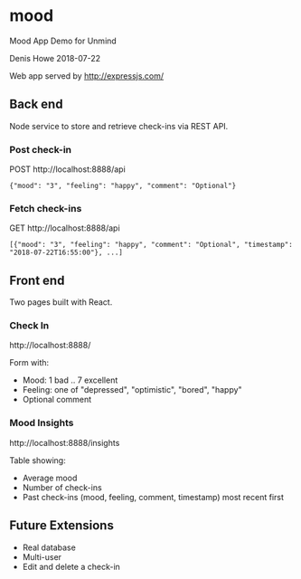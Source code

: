 # mood

Mood App Demo for Unmind

Denis Howe
2018-07-22

Web app served by http://expressjs.com/

## Back end

Node service to store and retrieve check-ins via REST API.

### Post check-in

POST http://localhost:8888/api

`{"mood": "3", "feeling": "happy", "comment": "Optional"}`

### Fetch check-ins

GET http://localhost:8888/api

`[{"mood": "3", "feeling": "happy", "comment": "Optional", "timestamp": "2018-07-22T16:55:00"}, ...]`

## Front end

Two pages built with React.

### Check In

http://localhost:8888/

Form with:

* Mood: 1 bad .. 7 excellent
* Feeling: one of "depressed", "optimistic", "bored", "happy"
* Optional comment

### Mood Insights

http://localhost:8888/insights

Table showing:

* Average mood
* Number of check-ins
* Past check-ins (mood, feeling, comment, timestamp) most recent first

## Future Extensions

* Real database
* Multi-user
* Edit and delete a check-in
